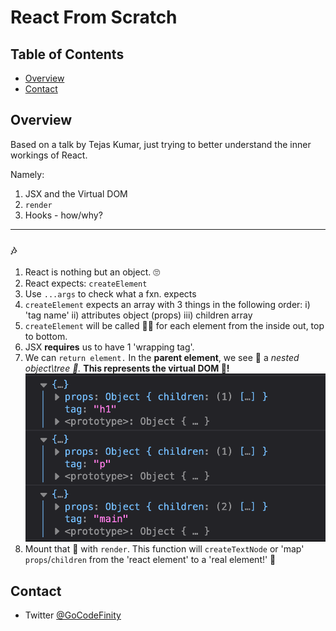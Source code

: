 # React From Scratch

## Table of Contents

- [Overview](#overview)
- [Contact](#contact)

## Overview

Based on a talk by Tejas Kumar, just trying to better understand the inner workings of React.

Namely:

1. JSX and the Virtual DOM
2. `render`
3. Hooks - how/why?

---

### 🎶

1. React is nothing but an object. 🙄
2. React expects: `createElement`
3. Use `...args` to check what a fxn. expects
4. `createElement` expects an array with 3 things in the following order:
   i) 'tag name'
   ii) attributes object (props)
   iii) children array
5. `createElement` will be called 🤙🏾 for each element from the inside out, top to bottom.
6. JSX **requires** us to have 1 'wrapping tag'.
7. We can `return element.` In the **parent element**, we see 👀 a _nested object\tree 🌲._ **This represents the virtual DOM 🤯!**
   ![`console.log` of `element` with `tag`, `props` and `children` args](./images/1.png)
8. Mount that 💩 with `render`. This function will `createTextNode` or 'map' `props`/`children` from the 'react element' to a 'real element!' 🤯

## Contact

- Twitter [@GoCodeFinity](https://twitter.com/GoCodeFinity)
